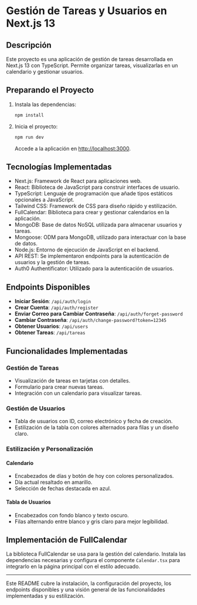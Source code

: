 # Gestión de Tareas y Usuarios en Next.js 13

## Descripción

Este proyecto es una aplicación de gestión de tareas desarrollada en Next.js 13 con TypeScript. Permite organizar tareas, visualizarlas en un calendario y gestionar usuarios. 

## Preparando el Proyecto

1. Instala las dependencias:
   ```bash
   npm install
   ```
2. Inicia el proyecto:
   ```bash
   npm run dev
   ```
   Accede a la aplicación en [http://localhost:3000](http://localhost:3000).

## Tecnologías Implementadas
   - Next.js: Framework de React para aplicaciones web.
   - React: Biblioteca de JavaScript para construir interfaces de usuario.
   - TypeScript: Lenguaje de programación que añade tipos estáticos opcionales a JavaScript.
   - Tailwind CSS: Framework de CSS para diseño rápido y estilización.
   - FullCalendar: Biblioteca para crear y gestionar calendarios en la aplicación.
   - MongoDB: Base de datos NoSQL utilizada para almacenar usuarios y tareas.
   - Mongoose: ODM para MongoDB, utilizado para interactuar con la base de datos.
   - Node.js: Entorno de ejecución de JavaScript en el backend.
   - API REST: Se implementaron endpoints para la autenticación de usuarios y la gestión de tareas.
   - Auth0 Authentificator: Utilizado para la autenticación de usuarios.

## Endpoints Disponibles

- **Iniciar Sesión**: `/api/auth/login`
- **Crear Cuenta**: `/api/auth/register`
- **Enviar Correo para Cambiar Contraseña**: `/api/auth/forget-password`
- **Cambiar Contraseña**: `/api/auth/change-password?token=12345`
- **Obtener Usuarios**: `/api/users`
- **Obtener Tareas**: `/api/tareas`

## Funcionalidades Implementadas

### Gestión de Tareas

- Visualización de tareas en tarjetas con detalles.
- Formulario para crear nuevas tareas.
- Integración con un calendario para visualizar tareas.

### Gestión de Usuarios

- Tabla de usuarios con ID, correo electrónico y fecha de creación.
- Estilización de la tabla con colores alternados para filas y un diseño claro.

### Estilización y Personalización

#### Calendario

- Encabezados de días y botón de hoy con colores personalizados.
- Día actual resaltado en amarillo.
- Selección de fechas destacada en azul.

#### Tabla de Usuarios

- Encabezados con fondo blanco y texto oscuro.
- Filas alternando entre blanco y gris claro para mejor legibilidad.

## Implementación de FullCalendar

La biblioteca FullCalendar se usa para la gestión del calendario. Instala las dependencias necesarias y configura el componente `Calendar.tsx` para integrarlo en la página principal con el estilo adecuado.

---

Este README cubre la instalación, la configuración del proyecto, los endpoints disponibles y una visión general de las funcionalidades implementadas y su estilización.
```
